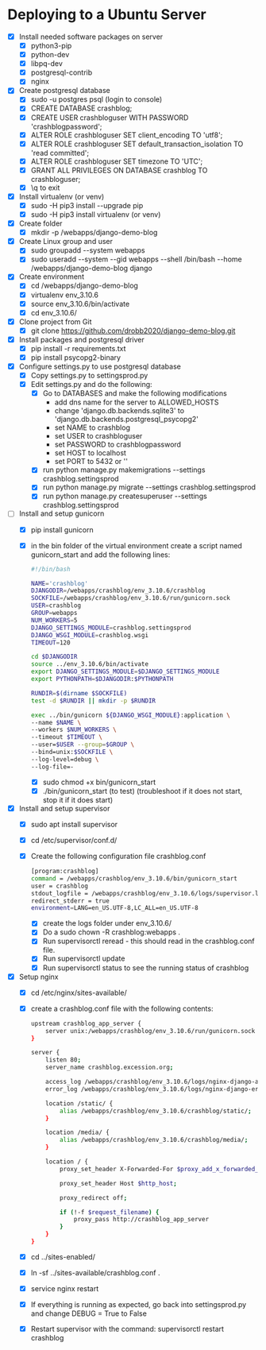 # Deploying to a Ubuntu Server

* [X] Install needed software packages on server
  * [X] python3-pip
  * [X] python-dev
  * [X] libpq-dev
  * [X] postgresql-contrib
  * [X] nginx
* [X] Create postgresql database
  * [X] sudo -u postgres psql (login to console)
  * [X] CREATE DATABASE crashblog;
  * [X] CREATE USER crashbloguser WITH PASSWORD 'crashblogpassword';
  * [X] ALTER ROLE crashbloguser SET client_encoding TO 'utf8';
  * [X] ALTER ROLE crashbloguser SET default_transaction_isolation TO 'read committed';
  * [X] ALTER ROLE crashbloguser SET timezone TO 'UTC';
  * [X] GRANT ALL PRIVILEGES ON DATABASE crashblog TO crashbloguser;
  * [X] \q to exit
* [X] Install virtualenv (or venv)
  * [X] sudo -H pip3 install --upgrade pip
  * [X] sudo -H pip3 install virtualenv (or venv)
* [X] Create folder
  * [X] mkdir -p /webapps/django-demo-blog
* [X] Create Linux group and user
  * [X] sudo groupadd --system webapps
  * [X] sudo useradd --system --gid webapps --shell /bin/bash --home /webapps/django-demo-blog django
* [X] Create environment
  * [X] cd /webapps/django-demo-blog
  * [X] virtualenv env_3.10.6
  * [X] source env_3.10.6/bin/activate
  * [X] cd env_3.10.6/
* [X] Clone project from Git
  * [X] git clone https://github.com/drobb2020/django-demo-blog.git
* [X] Install packages and postgresql driver
  * [X] pip install -r requirements.txt
  * [X] pip install psycopg2-binary
* [X] Configure settings.py to use postgresql database
  * [X] Copy settings.py to settingsprod.py
  * [X] Edit settings.py and do the following:
    * [X] Go to DATABASES and make the following modifications
      * add dns name for the server to ALLOWED_HOSTS
      * change 'django.db.backends.sqlite3' to 'django.db.backends.postgresql_psycopg2'
      * set NAME to crashblog
      * set USER to crashbloguser
      * set PASSWORD to crashblogpassword
      * set HOST to localhost
      * set PORT to 5432 or ''
    * [X] run python manage.py makemigrations --settings crashblog.settingsprod
    * [X] run python manage.py migrate --settings crashblog.settingsprod
    * [X] run python manage.py createsuperuser --settings crashblog.settingsprod
* [ ] Install and setup gunicorn
  * [X] pip install gunicorn
  * [X] in the bin folder of the virtual environment create a script named gunicorn_start and add the following lines:

    ``` sh
    #!/bin/bash

    NAME='crashblog'
    DJANGODIR=/webapps/crashblog/env_3.10.6/crashblog
    SOCKFILE=/webapps/crashblog/env_3.10.6/run/gunicorn.sock
    USER=crashblog
    GROUP=webapps
    NUM_WORKERS=5
    DJANGO_SETTINGS_MODULE=crashblog.settingsprod
    DJANGO_WSGI_MODULE=crashblog.wsgi
    TIMEOUT=120

    cd $DJANGODIR
    source ../env_3.10.6/bin/activate
    export DJANGO_SETTINGS_MODULE=$DJANGO_SETTINGS_MODULE
    export PYTHONPATH=$DJANGODIR:$PYTHONPATH

    RUNDIR=$(dirname $SOCKFILE)
    test -d $RUNDIR || mkdir -p $RUNDIR

    exec ../bin/gunicorn ${DJANGO_WSGI_MODULE}:application \
    --name $NAME \
    --workers $NUM_WORKERS \
    --timeout $TIMEOUT \
    --user=$USER --group=$GROUP \
    --bind=unix:$SOCKFILE \
    --log-level=debug \
    --log-file=-
    ```

    * [X] sudo chmod +x bin/gunicorn_start
    * [X] ./bin/gunicorn_start (to test) (troubleshoot if it does not start, stop it if it does start)
* [X] Install and setup supervisor
  * [X] sudo apt install supervisor
  * [X] cd /etc/supervisor/conf.d/
  * [X] Create the following configuration file crashblog.conf

    ```sh
    [program:crashblog]
    command = /webapps/crashblog/env_3.10.6/bin/gunicorn_start
    user = crashblog
    stdout_logfile = /webapps/crashblog/env_3.10.6/logs/supervisor.log
    redirect_stderr = true
    environment=LANG=en_US.UTF-8,LC_ALL=en_US.UTF-8
    ```

    * [X] create the logs folder under env_3.10.6/
    * [X] Do a sudo chown -R crashblog:webapps .
    * [X] Run supervisorctl reread - this should read in the crashblog.conf file.
    * [X] Run supervisorctl update
    * [X] Run supervisorctl status to see the running status of crashblog
* [X] Setup nginx
  * [X] cd /etc/nginx/sites-available/
  * [X] create a crashblog.conf file with the following contents:

    ```sh
    upstream crashblog_app_server {
        server unix:/webapps/crashblog/env_3.10.6/run/gunicorn.sock fail_timeout=0;
    }

    server {
        listen 80;
        server_name crashblog.excession.org;

        access_log /webapps/crashblog/env_3.10.6/logs/nginx-django-access.log;
        error_log /webapps/crashblog/env_3.10.6/logs/nginx-django-error.log;

        location /static/ {
            alias /webapps/crashblog/env_3.10.6/crashblog/static/;
        }

        location /media/ {
            alias /webapps/crashblog/env_3.10.6/crashblog/media/;
        }

        location / {
            proxy_set_header X-Forwarded-For $proxy_add_x_forwarded_for;

            proxy_set_header Host $http_host;

            proxy_redirect off;

            if (!-f $request_filename) {
                proxy_pass http://crashblog_app_server
            }
        }
    }
    ```

  * [X] cd ../sites-enabled/
  * [X] ln -sf ../sites-available/crashblog.conf .
  * [X] service nginx restart
  * [X] If everything is running as expected, go back into settingsprod.py and change DEBUG = True to False
  * [X] Restart supervisor with the command: supervisorctl restart crashblog
